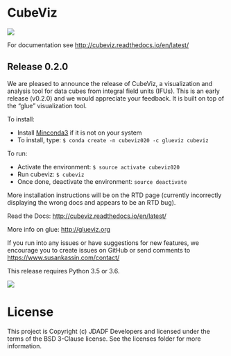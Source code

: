 # CubeViz

![](http://img.shields.io/badge/powered%20by-AstroPy-orange.svg?style=flat)

For documentation see http://cubeviz.readthedocs.io/en/latest/

## Release 0.2.0

We are pleased to announce the release of CubeViz, a visualization and analysis tool for data cubes from integral field units (IFUs). This is an early release (v0.2.0) and we would appreciate your feedback.  It is built on top of the “glue” visualization tool.

To install:
  * Install [Minconda3](https://conda.io/miniconda.html) if it is not on your system
  * To install, type: `$ conda create -n cubeviz020 -c glueviz cubeviz`
  
To run:
  * Activate the environment: `$ source activate cubeviz020`
  * Run cubeviz: `$ cubeviz`
  * Once done, deactivate the environment: `source deactivate`

More installation instructions will be on the RTD page (currently incorrectly displaying the wrong docs and appears to be an RTD bug).

Read the Docs: http://cubeviz.readthedocs.io/en/latest/

More info on glue: http://glueviz.org

If you run into any issues or have suggestions for new features, we encourage you to create issues on GitHub or send comments to https://www.susankassin.com/contact/

This release requires Python 3.5 or 3.6.

![](/docs/images/CubeViz_splitviewer.png)


# License

This project is Copyright (c) JDADF Developers and licensed under the terms of the BSD 3-Clause license. See the licenses folder for more information.
